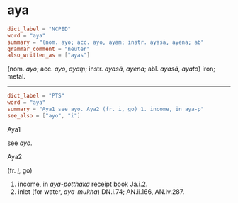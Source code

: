 # aya

``` toml
dict_label = "NCPED"
word = "aya"
summary = "(nom. ayo; acc. ayo, ayaṃ; instr. ayasā, ayena; ab"
grammar_comment = "neuter"
also_written_as = ["ayas"]
```

(nom. *ayo*; acc. *ayo*, *ayaṃ*; instr. *ayasā*, *ayena*; abl. *ayasā*, *ayato*) iron; metal.

--------------------

``` toml
dict_label = "PTS"
word = "aya"
summary = "Aya1 see ayo. Aya2 (fr. i, go) 1. income, in aya-p"
see_also = ["ayo", "i"]
```

Aya1

see *[ayo](ayo.md)*.

Aya2

(fr. *[i](i.md)*, go)

1. income, in *aya\-potthaka* receipt book Ja.i.2.
2. inlet (for water, *aya\-mukha*) DN.i.74; AN.ii.166, AN.iv.287.

